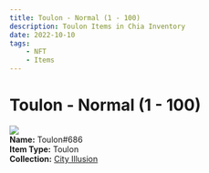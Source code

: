 ```yaml
---
title: Toulon - Normal (1 - 100)
description: Toulon Items in Chia Inventory
date: 2022-10-10
tags:
    - NFT
    - Items
---
```


# Toulon - Normal (1 - 100)
<div class="item_thumbnail">
<img loading="lazy" src="https://kb42dx3zqzwyqvdcbgkbb22onuhg2fmmrnyc5umeu6tgrgryhq.arweave.net/UHmh33mGbYhUYgmUEOt_ObQ5tFYyLcC7RhKemaJo4PA"><br/>
<div><strong>Name:</strong> Toulon#686</div>
<div><strong>Item Type:</strong> Toulon</div>
<div><strong>Collection:</strong> <a href="https://www.spacescan.io/xch/nft/collection/col1lend2dcn558km4wcwta4xnkfv3xpcmlp9kyt0m909emvfxechlyqdl5ndg">City Illusion</a></div>
</div>

